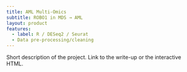 ```yaml
---
title: AML Multi-Omics
subtitle: ROBO1 in MDS → AML
layout: product
features:
  - label: R / DESeq2 / Seurat
  - Data pre-processing/cleaning
--- 
```

Short description of the project. Link to the write-up or the interactive HTML.
